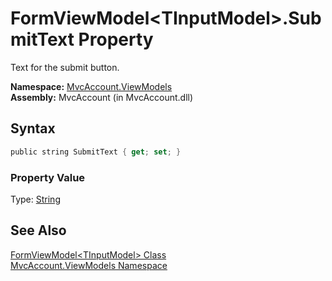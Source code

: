 FormViewModel&lt;TInputModel>.SubmitText Property
=================================================
Text for the submit button.

**Namespace:** [MvcAccount.ViewModels][1]  
**Assembly:** MvcAccount (in MvcAccount.dll)

Syntax
------

```csharp
public string SubmitText { get; set; }
```

### Property Value
Type: [String][2]

See Also
--------
[FormViewModel&lt;TInputModel> Class][3]  
[MvcAccount.ViewModels Namespace][1]  

[1]: ../README.md
[2]: http://msdn.microsoft.com/en-us/library/s1wwdcbf
[3]: README.md